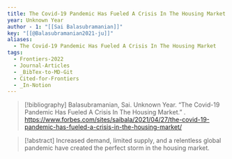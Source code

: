 ```yaml
---
title: The Covid-19 Pandemic Has Fueled A Crisis In The Housing Market
year: Unknown Year
author - 1: "[[Sai Balasubramanian]]"
key: "[[@Balasubramanian2021-ju]]"
aliases:
  - The Covid-19 Pandemic Has Fueled A Crisis In The Housing Market
tags:
  - Frontiers-2022
  - Journal-Articles
  - _BibTex-to-MD-Git
  - Cited-for-Frontiers
  - _In-Notion
---
```


> [!bibliography]
> Balasubramanian, Sai. Unknown Year. “The Covid-19 Pandemic Has Fueled A Crisis In The Housing Market.” . https://www.forbes.com/sites/saibala/2021/04/27/the-covid-19-pandemic-has-fueled-a-crisis-in-the-housing-market/

> [!abstract]
> Increased demand, limited supply, and a relentless global pandemic have created the perfect storm in the housing market.
